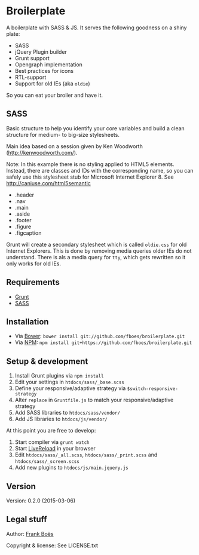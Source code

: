Broilerplate
================

A boilerplate with SASS & JS. It serves the following goodness on a shiny plate:

* SASS
* jQuery Plugin builder
* Grunt support
* Opengraph implementation
* Best practices for icons
* RTL-support
* Support for old IEs (aka `oldie`)

So you can eat your broiler and have it.

SASS
----

Basic structure to help you identify your core variables and build a clean structure for medium- to big-size stylesheets.

Main idea based on a session given by Ken Woodworth (http://kenwoodworth.com/).

Note: In this example there is no styling applied to HTML5 elements. Instead, there are classes and IDs with the corresponding name, so you can safely use this stylesheet stub for Microsoft Internet Explorer 8. See http://caniuse.com/html5semantic

* .header
* .nav
* .main
* .aside
* .footer
* .figure
* .figcaption

Grunt will create a secondary stylesheet which is called `oldie.css` for old Internet Explorers. This is done by removing media queries older IEs do not understand. There is als a media query for `tty`, which gets rewritten so it only works for old IEs.

Requirements
------------

* [Grunt](http://gruntjs.com/)
* [SASS](http://sass-lang.com/)

Installation
------------

* Via [Bower](http://bower.io/): `bower install git://github.com/fboes/broilerplate.git`
* Via [NPM](https://www.npmjs.org/): `npm install git+https://github.com/fboes/broilerplate.git`

Setup & development
-------------------

1. Install Grunt plugins via `npm install`
2. Edit your settings in `htdocs/sass/_base.scss`
3. Define your responsive/adaptive strategy via `$switch-responsive-strategy`
4. Alter `replace` in `Gruntfile.js` to match your responsive/adaptive strategy
5. Add SASS libraries to `htdocs/sass/vendor/`
6. Add JS libraries to `htdocs/js/vendor/`

At this point you are free to develop:

1. Start compiler via `grunt watch`
2. Start [LiveReload](http://livereload.com/) in your browser
3. Edit `htdocs/sass/_all.scss`, `htdocs/sass/_print.scss` and `htdocs/sass/_screen.scss`
4. Add new plugins to `htdocs/js/main.jquery.js`

Version
-------

Version: 0.2.0 (2015-03-06)

Legal stuff
-----------

Author: [Frank Boës](http://3960.org)

Copyright & license: See LICENSE.txt